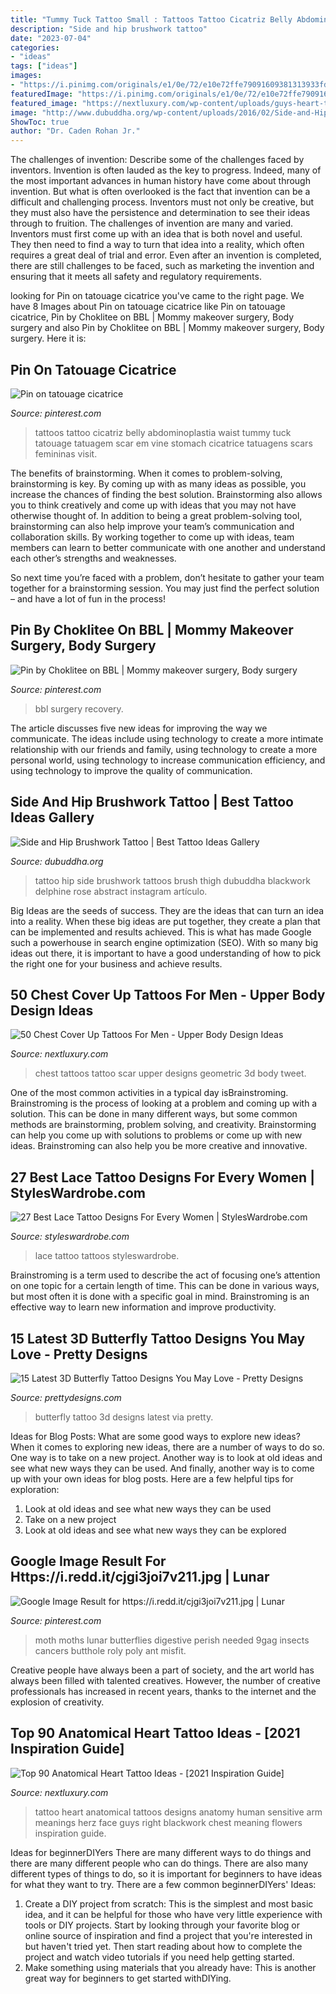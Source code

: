 ```yaml
---
title: "Tummy Tuck Tattoo Small : Tattoos Tattoo Cicatriz Belly Abdominoplastia Waist Tummy Tuck Tatouage Tatuagem Scar Em Vine Stomach Cicatrice Tatuagens Scars Femininas Visit"
description: "Side and hip brushwork tattoo"
date: "2023-07-04"
categories:
- "ideas"
tags: ["ideas"]
images:
- "https://i.pinimg.com/originals/e1/0e/72/e10e72ffe79091609381313933fd019d.jpg"
featuredImage: "https://i.pinimg.com/originals/e1/0e/72/e10e72ffe79091609381313933fd019d.jpg"
featured_image: "https://nextluxury.com/wp-content/uploads/guys-heart-tattoo-with-anatomical-labels-on-thigh.jpg"
image: "http://www.dubuddha.org/wp-content/uploads/2016/02/Side-and-Hip-Brushwork-Tattoo-by-Delphine-Noiztoy.jpg"
ShowToc: true
author: "Dr. Caden Rohan Jr."
---
```



The challenges of invention: Describe some of the challenges faced by inventors.
Invention is often lauded as the key to progress. Indeed, many of the most important advances in human history have come about through invention. But what is often overlooked is the fact that invention can be a difficult and challenging process. Inventors must not only be creative, but they must also have the persistence and determination to see their ideas through to fruition.
The challenges of invention are many and varied. Inventors must first come up with an idea that is both novel and useful. They then need to find a way to turn that idea into a reality, which often requires a great deal of trial and error. Even after an invention is completed, there are still challenges to be faced, such as marketing the invention and ensuring that it meets all safety and regulatory requirements.

	

		
looking for Pin on tatouage cicatrice you've came to the right page. We have 8 Images about Pin on tatouage cicatrice like Pin on tatouage cicatrice, Pin by Choklitee on BBL | Mommy makeover surgery, Body surgery and also Pin by Choklitee on BBL | Mommy makeover surgery, Body surgery. Here it is:
		
    
## Pin On Tatouage Cicatrice

<img loading=lazy src="https://i.pinimg.com/736x/f3/b1/26/f3b1261a2ea45e1e89816ba9ba402277.jpg" onerror="this.onerror=null;this.src='https://tse3.mm.bing.net/th?id=OIP.ROVlR6MLjNfP4iFu3bNqbQAAAA&amp;pid=15.1';" alt="Pin on tatouage cicatrice">

_Source: pinterest.com_

>tattoos tattoo cicatriz belly abdominoplastia waist tummy tuck tatouage tatuagem scar em vine stomach cicatrice tatuagens scars femininas visit. 

	

The benefits of brainstorming.
When it comes to problem-solving, brainstorming is key. By coming up with as many ideas as possible, you increase the chances of finding the best solution. Brainstorming also allows you to think creatively and come up with ideas that you may not have otherwise thought of.
In addition to being a great problem-solving tool, brainstorming can also help improve your team’s communication and collaboration skills. By working together to come up with ideas, team members can learn to better communicate with one another and understand each other’s strengths and weaknesses.

So next time you’re faced with a problem, don’t hesitate to gather your team together for a brainstorming session. You may just find the perfect solution – and have a lot of fun in the process!

    
## Pin By Choklitee On BBL | Mommy Makeover Surgery, Body Surgery

<img loading=lazy src="https://i.pinimg.com/736x/f1/1d/6b/f11d6b1cc48ad8359f26617a508b1acc.jpg" onerror="this.onerror=null;this.src='https://tse3.mm.bing.net/th?id=OIP.CMzRffgUzaclO42eDlUOJgHaNK&amp;pid=15.1';" alt="Pin by Choklitee on BBL | Mommy makeover surgery, Body surgery">

_Source: pinterest.com_

>bbl surgery recovery. 

	

The article discusses five new ideas for improving the way we communicate. The ideas include using technology to create a more intimate relationship with our friends and family, using technology to create a more personal world, using technology to increase communication efficiency, and using technology to improve the quality of communication.

    
## Side And Hip Brushwork Tattoo | Best Tattoo Ideas Gallery

<img loading=lazy src="http://www.dubuddha.org/wp-content/uploads/2016/02/Side-and-Hip-Brushwork-Tattoo-by-Delphine-Noiztoy.jpg" onerror="this.onerror=null;this.src='https://tse3.mm.bing.net/th?id=OIP.RvmZbF35a7qQA1Yh6vFfpwHaIr&amp;pid=15.1';" alt="Side and Hip Brushwork Tattoo | Best Tattoo Ideas Gallery">

_Source: dubuddha.org_

>tattoo hip side brushwork tattoos brush thigh dubuddha blackwork delphine rose abstract instagram artículo. 

	

Big Ideas are the seeds of success. They are the ideas that can turn an idea into a reality. When these big ideas are put together, they create a plan that can be implemented and results achieved. This is what has made Google such a powerhouse in search engine optimization (SEO). With so many big ideas out there, it is important to have a good understanding of how to pick the right one for your business and achieve results.

    
## 50 Chest Cover Up Tattoos For Men - Upper Body Design Ideas

<img loading=lazy src="http://nextluxury.com/wp-content/uploads/scar-guys-3d-geometric-upper-chest-cover-up-tattoo-designs.jpg" onerror="this.onerror=null;this.src='https://tse1.mm.bing.net/th?id=OIP.CB89Rmwv4-OY-IAMHq64IgHaHa&amp;pid=15.1';" alt="50 Chest Cover Up Tattoos For Men - Upper Body Design Ideas">

_Source: nextluxury.com_

>chest tattoos tattoo scar upper designs geometric 3d body tweet. 

	

One of the most common activities in a typical day isBrainstroming. Brainstroming is the process of looking at a problem and coming up with a solution. This can be done in many different ways, but some common methods are brainstorming, problem solving, and creativity. Brainstorming can help you come up with solutions to problems or come up with new ideas. Brainstroming can also help you be more creative and innovative.

    
## 27 Best Lace Tattoo Designs For Every Women | StylesWardrobe.com

<img loading=lazy src="https://www.styleswardrobe.com/wp-content/uploads/2017/02/lace-tattoos-small-and-minimalist.jpg" onerror="this.onerror=null;this.src='https://tse1.mm.bing.net/th?id=OIP.Dl3aZEnhZ6j4FPlEAQeKdQHaHa&amp;pid=15.1';" alt="27 Best Lace Tattoo Designs For Every Women | StylesWardrobe.com">

_Source: styleswardrobe.com_

>lace tattoo tattoos styleswardrobe. 

	

Brainstroming is a term used to describe the act of focusing one’s attention on one topic for a certain length of time. This can be done in various ways, but most often it is done with a specific goal in mind. Brainstroming is an effective way to learn new information and improve productivity.

    
## 15 Latest 3D Butterfly Tattoo Designs You May Love - Pretty Designs

<img loading=lazy src="http://www.prettydesigns.com/wp-content/uploads/2014/10/Beautiful-Butterfly-Tattoo.jpg" onerror="this.onerror=null;this.src='https://tse4.mm.bing.net/th?id=OIP.Ue--rVj3gHe_A1dWHsxeOwHaHa&amp;pid=15.1';" alt="15 Latest 3D Butterfly Tattoo Designs You May Love - Pretty Designs">

_Source: prettydesigns.com_

>butterfly tattoo 3d designs latest via pretty. 

	

Ideas for Blog Posts: What are some good ways to explore new ideas?
When it comes to exploring new ideas, there are a number of ways to do so. One way is to take on a new project. Another way is to look at old ideas and see what new ways they can be used. And finally, another way is to come up with your own ideas for blog posts. Here are a few helpful tips for exploration: 
1. Look at old ideas and see what new ways they can be used
2. Take on a new project
3. Look at old ideas and see what new ways they can be explored  
    
## Google Image Result For Https://i.redd.it/cjgi3joi7v211.jpg | Lunar

<img loading=lazy src="https://i.pinimg.com/originals/e1/0e/72/e10e72ffe79091609381313933fd019d.jpg" onerror="this.onerror=null;this.src='https://tse2.mm.bing.net/th?id=OIP.-f2p8ZxXcZ7N-47LTjHovgHaJ4&amp;pid=15.1';" alt="Google Image Result for https://i.redd.it/cjgi3joi7v211.jpg | Lunar">

_Source: pinterest.com_

>moth moths lunar butterflies digestive perish needed 9gag insects cancers butthole roly poly ant misfit. 

	

Creative people have always been a part of society, and the art world has always been filled with talented creatives. However, the number of creative professionals has increased in recent years, thanks to the internet and the explosion of creativity.

    
## Top 90 Anatomical Heart Tattoo Ideas - [2021 Inspiration Guide]

<img loading=lazy src="https://nextluxury.com/wp-content/uploads/guys-heart-tattoo-with-anatomical-labels-on-thigh.jpg" onerror="this.onerror=null;this.src='https://tse3.mm.bing.net/th?id=OIP.fhuILL0uwYLCHt6N7AvezwHaHa&amp;pid=15.1';" alt="Top 90 Anatomical Heart Tattoo Ideas - [2021 Inspiration Guide]">

_Source: nextluxury.com_

>tattoo heart anatomical tattoos designs anatomy human sensitive arm meanings herz face guys right blackwork chest meaning flowers inspiration guide. 

	

Ideas for beginnerDIYers
There are many different ways to do things and there are many different people who can do things. There are also many different types of things to do, so it is important for beginners to have ideas for what they want to try. There are a few common beginnerDIYers' Ideas: 
1. Create a DIY project from scratch: This is the simplest and most basic idea, and it can be helpful for those who have very little experience with tools or DIY projects. Start by looking through your favorite blog or online source of inspiration and find a project that you're interested in but haven't tried yet. Then start reading about how to complete the project and watch video tutorials if you need help getting started. 
2. Make something using materials that you already have: This is another great way for beginners to get started withDIYing.

